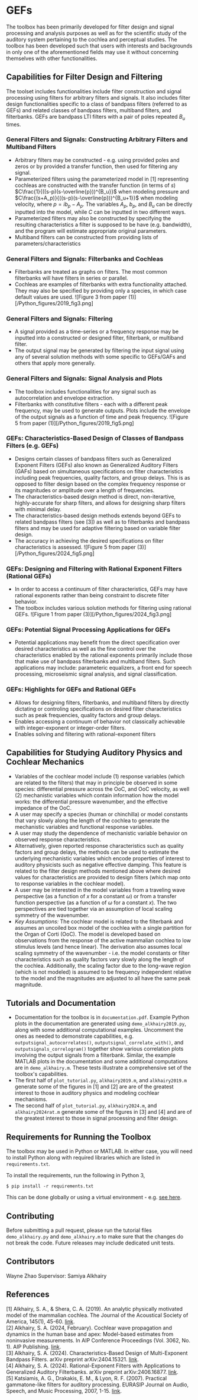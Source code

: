 # GEFs
The toolbox has been primarily developed for filter design and signal processing and analysis purposes as well as for the scientific study of the auditory system pertaining to the cochlea and perceptual studies. The toolbox has been developed such that users with interests and backgrounds in only one of the aforementioned fields may use it without concerning themselves with other functionalities.

## Capabilities for Filter Design and Filtering
The toolset includes functionalities include filter construction and signal processing using filters for arbitrary filters and signals. It also includes filter design functionalities specific to a class of bandpass filters (referred to as GEFs) and related classes of bandpass filters, multiband filters, and filterbanks. GEFs are bandpass LTI filters with a pair of poles repeated $B_u$ times.

### General Filters and Signals: Constructing Arbitrary Filters and Multiband Filters
* Arbitrary filters may be constructed - e.g. using provided poles and zeros or by provided a transfer function, then used for filtering any signal.
* Parameterized filters using the parameterized model in [1] representing cochleas are constructed with the transfer function (in terms of $s$) $C\frac{1}{((s-p)(s-\overline{p}))^{B_u}}$ when modeling pressure and $C\frac{(s+A_p)}{((s-p)(s-\overline{p}))^{B_u+1}}$ when modeling velocity, where $p = ib_p-A_p$. The variables $A_p$, $b_p$, and $B_u$ can be directly inputted into the model, while $C$ can be inputted in two different ways.
* Parameterized filters may also be constructed by specifying the resulting characteristics a filter is supposed to be have (e.g. bandwidth), and the program will estimate appropriate original parameters.
* Multiband filters can be constructed from providing lists of parameters/characteristics

### General Filters and Signals: Filterbanks and Cochleas
* Filterbanks are treated as graphs on filters. The most common filterbanks will have filters in series or parallel.
* Cochleas are examples of filterbanks with extra functionality attached. They may also be specified by providing only a species, in which case default values are used.
![Figure 3 from paper (1)][/Python_figures/2019_fig3.png]

### General Filters and Signals: Filtering
* A signal provided as a time-series or a frequency response may be inputted into a constructed or designed filter, filterbank, or multiband filter.
* The output signal may be generated by filtering the input signal using any of several solution methods with some specific to GEFs/GAFs and others that apply more generally.
<!-- 2024rat the spectogram -->

### General Filters and Signals: Signal Analysis and Plots
* The toolbox includes functionalities for any signal such as autocorrelation and envelope extraction.
* Filterbanks with constitutive filters - each with a different peak frequency, may be used to generate outputs. Plots include the envelope of the output signals as a function of time and peak frequency.
![Figure 5 from paper (1)][/Python_figures/2019_fig5.png]

### GEFs: Characteristics-Based Design of Classes of Bandpass Filters (e.g. GEFs)
* Designs certain classes of bandpass filters such as Generalized Exponent Filters (GEFs) also known as Generalized Auditory Filters (GAFs) based on simultaneous specifications on filter characteristics including peak frequencies, quality factors, and group delays. This is as opposed to filter design based on the complex frequency response or its magnitudes or amplitude over a length of frequencies.
* The characteristics-based design method is direct, non-iterartive, highly-accurate for sharp filters, and allows for designing sharp filters with minimal delay.
* The characteristics-based design methods extends beyond GEFs to related bandpass filters (see [3]) as well as to filterbanks and bandpass filters and may be used for adaptive filtering based on variable filter design.
* The accuracy in achieving the desired specifications on filter characteristics is assessed.
![Figure 5 from paper (3)][/Python_figures/2024_fig5.png]


### GEFs: Designing and Filtering with Rational Exponent Filters (Rational GEFs)
* In order to access a continuum of filter characteristics, GEFs may have rational exponents rather than being constraint to discrete filter behavior.
* The toolbox includes various solution methods for filtering using rational GEFs.
![Figure 1 from paper (3)][/Python_figures/2024_fig3.png]

### GEFs: Potential Signal Processing Applications for GEFs
* Potential applications may benefit from the direct specification over desired characteristics as well as the fine control over the characteristics enabled by the rational exponents primarily include those that make use of bandpass filterbanks and multiband filters. Such applications may include: parameteric equalizers, a front end for speech processing, microseismic signal analysis, and signal classification. <!-- XXX INSERT.  -->

<!-- ### GEFs: Filters Related to GEFs
* Filters related to GEFs include the gammatone family of filters - e.g. Gammatone Filters (GTFs), All-Pole Gammatone Filters (APGFs), One-zero Gammatone Filters (OZGFs) [5] -->

### GEFs: Highlights for GEFs and Rational GEFs
* Allows for designing filters, filterbanks, and multiband filters by directly dictating or controling specifications on desired filter characteristics such as peak frequencies, quality factors and group delays.
* Enables accessing a continuum of behavior not classically achievable with integer-exponent or integer-order filters.
* Enables solving and filtering with rational-exponent filters


## Capabilities for Studying Auditory Physics and Cochlear Mechanics
* Variables of the cochlear model include (1) response variables (which are related to the filters) that may in principle be observed in some species: differential pressure across the OoC, and OoC velocity, as well (2) mechanistic variables which contain information how the model works: the differential pressure wavenumber, and the effective impedance of the OoC.
* A user may specify a species (human or chinchilla) or model constants that vary slowly along the length of the cochlea to generate the mechanistic variables and functional response variables.
* A user may study the dependence of mechanistic variable behavior on observed response characteristics.
* Alternatively, given reported response characteristics such as quality factors and group delays, the methods can be used to estimate the underlying mechanistic variables which encode properties of interest to auditory physicists such as negative effective damping. This feature is related to the filter design methods mentioned above where desired values for characteristics are provided to design filters (which map onto to response variables in the cochlear model).
* A user may be interested in the model variables from a traveling wave perspective (as a function of $x$ for a constant $\omega$) or from a transfer function perspective (as a function of $\omega$ for a constant $x$). The two perspectives are tied together via an assumption of local scaling symmetry of the wavenumber.
* _Key Assumptions:_ The cochlear model is related to the filterbank and assumes an uncoiled box model of the cochlea with a single partition for the Organ of Corti (OoC). The model is developed based on observations from the response of the active mammalian cochlea to low stimulus levels (and hence linear). The derivation also assumes local scaling symmetry of the wavenumber - i.e. the model constants or filter characteristics such as quality factors vary slowly along the length of the cochlea. Additionally, the scaling factor due to the long-wave region (which is not modeled) is assumed to be frequency independent relative to the model and the magnitudes are adjusted to all have the same peak magnitude.


## Tutorials and Documentation
* Documentation for the toolbox is in `documentation.pdf`. Example Python plots in the documentation are generated using `demo_alkhairy2019.py`, along with some additional computational examples. Uncomment the ones as needed to demonstrate capabilities, e.g. `outputsignal_autocorrelates()`, `outputsignal_correlate_with()`, and `outputsignals_correlogram()` together show various correlation plots involving the output signals from a filterbank. Similar, the example MATLAB plots in the documentation and some additional computations are in `demo_alkhairy.m`. These tests illustrate a comprehensive set of the toolbox's capabilities.
* The first half of `plot_tutorial.py`, `alkhairy2019.m`, and `alkhairy2019.m` generate some of the figures in [1] and [2] are are of the greatest interest to those in auditory physics and modeling cochlear mechanisms.
* The second half of `plot_tutorial.py`, `alkhairy2024.m`, and `alkhairy2024rat.m` generate some of the figures in [3] and [4] and are of the greatest interest to those in signal processing and filter design.


## Requirements for Running the Toolbox
The toolbox may be used in Python or MATLAB. In either case, you will need to install Python along with required libraries which are listed in `requirements.txt`.

To install the requirements, run the following in Python 3,

```
$ pip install -r requirements.txt
```

This can be done globally or using a virtual environment - e.g. [see here](https://dev.to/emminex/how-to-install-python-libraries-in-visual-studio-code-38i1).

## Contributing
<!-- Before submitting a pull request, please run the tutorial files `tutorial.py`, `alkhairy2019.m`, and `alkhairy2024.m` to make sure that the changes do not break the code. Future releases may include dedicated unit tests. -->
Before submitting a pull request, please run the tutorial files `demo_alkhairy.py` and `demo_alkhairy.m` to make sure that the changes do not break the code. Future releases may include dedicated unit tests.

## Contributors
Wayne Zhao
Supervisor: Samiya Alkhairy

## References
[1] Alkhairy, S. A., & Shera, C. A. (2019). An analytic physically motivated model of the mammalian cochlea. The Journal of the Acoustical Society of America, 145(1), 45-60. [link](https://doi.org/10.1121/1.5084042).  
[2] Alkhairy, S. A. (2024, February). Cochlear wave propagation and dynamics in the human base and apex: Model-based estimates from noninvasive measurements. In AIP Conference Proceedings (Vol. 3062, No. 1). AIP Publishing. [link](https://doi.org/10.1063/5.0189264).   
[3] Alkhairy, S. A. (2024). Characteristics-Based Design of Multi-Exponent Bandpass Filters. arXiv preprint arXiv:2404.15321. [link](https://arxiv.org/abs/2404.15321v1).  
[4] Alkhairy, S. A. (2024). Rational-Exponent Filters with Applications to Generalized Auditory Filterbanks. arXiv preprint arXiv:2406.16877. [link](https://arxiv.org/abs/2406.16877v2).  
[5] Katsiamis, A. G., Drakakis, E. M., & Lyon, R. F. (2007). Practical gammatone-like filters for auditory processing. EURASIP Journal on Audio, Speech, and Music Processing, 2007, 1-15. [link](https://link.springer.com/article/10.1155/2007/63685).
<!-- [5]   
[6]    -->
